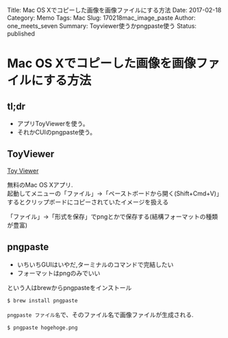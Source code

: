 Title: Mac OS Xでコピーした画像を画像ファイルにする方法
Date: 2017-02-18
Category: Memo
Tags: Mac
Slug: 170218mac_image_paste
Author: one_meets_seven
Summary: Toyviewer使うかpngpaste使う
Status: published

# Mac OS Xでコピーした画像を画像ファイルにする方法

## tl;dr
- アプリToyViewerを使う。
- それかCUIのpngpaste使う。


## ToyViewer
[Toy Viewer](https://itunes.apple.com/jp/app/toyviewer/id414298354?mt=12)  

無料のMac OS Xアプリ.  
起動してメニューの「ファイル」→「ペーストボードから開く(Shift+Cmd+V)」  
するとクリップボードにコピーされていたイメージを扱える  

「ファイル」→「形式を保存」でpngとかで保存する(結構フォーマットの種類が豊富)  

## pngpaste
- いちいちGUIはいやだ,ターミナルのコマンドで完結したい
- フォーマットはpngのみでいい

という人はbrewからpngpasteをインストール  

```sh
$ brew install pngpaste
```

``pngpaste ファイル名``で、そのファイル名で画像ファイルが生成される.  

```sh
$ pngpaste hogehoge.png
```
